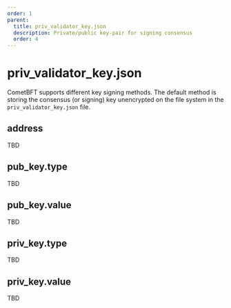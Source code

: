 ```yaml
---
order: 1
parent:
  title: priv_validator_key.json
  description: Private/public key-pair for signing consensus
  order: 4
---
```

# priv_validator_key.json
CometBFT supports different key signing methods. The default method is storing the consensus (or signing) key
unencrypted on the file system in the `priv_validator_key.json` file.

## address
TBD

## pub_key.type
TBD

## pub_key.value
TBD

## priv_key.type
TBD

## priv_key.value
TBD
